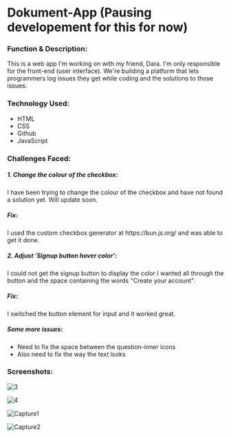 # Dokument-App (Pausing developement for this for now)

<h3>Function & Description:</h3>
This is a web app I'm working on with my friend, Dara. I'm only responsible for the front-end (user interface).
We're building a platform that lets programmers log issues they get while coding and the solutions to those issues.


<h3>Technology Used:</h3>
<ul>
  <li>HTML</li>
  <li>CSS</li>
  <li>Github</li>
  <li>JavaScript</li>
</ul>

<h3>Challenges Faced:</h3>
 <h5> 1. Change the colour of the checkbox:</h5>
 I have been trying to change the colour of the checkbox and have not found a solution yet. Will update soon.
 <h5>Fix:</h5>
 I used the custom checkbox generator at https://bun.js.org/ and was able to get it done.
 
 <h5> 2. Adjust 'Signup button hover color':</h5>
 I could not get the signup button to display the color I wanted all through the button and the space containing the words "Create your account".
 <h5>Fix:</h5>
 I switched the button element for input and it worked great.
 
 <h5> Some more issues:</h5>
 
 - Need to fix the space between the question-inner icons
 - Also need to fix the way the text looks


<h3>Screenshots:</h3>

![3](https://user-images.githubusercontent.com/40691059/81982043-134f2180-9629-11ea-9162-704f9927a08a.PNG)

![4](https://user-images.githubusercontent.com/40691059/81982063-1a762f80-9629-11ea-8b1a-9216ca47ff3f.PNG)

![Capture1](https://user-images.githubusercontent.com/40691059/83660060-43506b80-a5bc-11ea-9f39-17f3622e6a19.PNG)

![Capture2](https://user-images.githubusercontent.com/40691059/83660074-46e3f280-a5bc-11ea-9fff-416083f4e57b.PNG)



